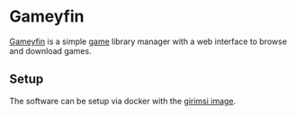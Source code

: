 # Gameyfin

[Gameyfin](https://github.com/grimsi/gameyfin) is a simple [game](/wiki/game.md) library manager
with a web interface to browse and download games.

## Setup

The software can be setup via docker with the
[girimsi image](/wiki/docker/grimsi_-_gameyfin.md).
